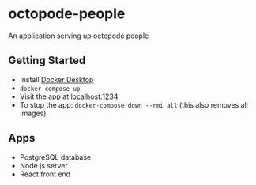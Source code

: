 # octopode-people
An application serving up octopode people

## Getting Started
- Install [Docker Desktop](https://www.docker.com/products/docker-desktop/)
- `docker-compose up`
- Visit the app at [localhost:1234](https://localhost:1234)
- To stop the app: `docker-compose down --rmi all` (this also removes all images)

## Apps
- PostgreSQL database
- Node.js server
- React front end
